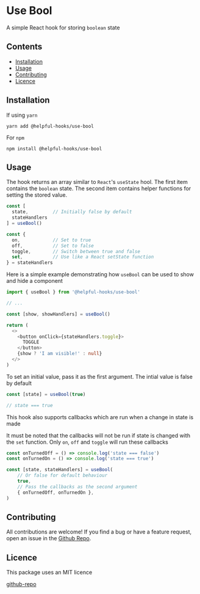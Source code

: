 # Use Bool

A simple React hook for storing `boolean` state

## Contents

- [Installation](#installation)
- [Usage](#usage)
- [Contributing](#contributing)
- [Licence](#licence)

## Installation

If using `yarn`

`yarn add @helpful-hooks/use-bool`

For `npm`

`npm install @helpful-hooks/use-bool`

## Usage

The hook returns an array similar to `React`'s `useState` hool. The first item contains the `boolean` state. The second item contains helper functions for setting the stored value.

```ts
const [
  state,         // Initially false by default
  stateHandlers   
] = useBool()

const {
  on,            // Set to true
  off,           // Set to false
  toggle,        // Switch between true and false
  set,           // Use like a React setState function
} = stateHandlers
```

Here is a simple example demonstrating how `useBool` can be used to show and hide a component

```ts
import { useBool } from '@helpful-hooks/use-bool'

// ...

const [show, showHandlers] = useBool()

return (
  <>
    <button onClick={stateHandlers.toggle}>
      TOGGLE
    </button>
    {show ? 'I am visible!' : null}
  </>
)
```

To set an initial value, pass it as the first argument. The intial value is false by default

```ts
const [state] = useBool(true)

// state === true
```

This hook also supports callbacks which are run when a change in state is made

It must be noted that the callbacks will not be run if state is changed with the `set` function. Only `on`, `off` and `toggle` will run these callbacks

```ts
const onTurnedOff = () => console.log('state === false')
const onTurnedOn = () => console.log('state === true')

const [state, stateHandlers] = useBool(
    // Or false for default behaviour
    true,
    // Pass the callbacks as the second argument
    { onTurnedOff, onTurnedOn },
)
```

## Contributing

All contributions are welcome! If you find a bug or have a feature request, open an issue in the [Github Repo](github-repo).

## Licence

This package uses an MIT licence

[github-repo](https://github.com/taennan/use-bool.git)